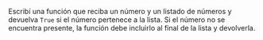 Escribí una función que reciba un número y un listado de números y devuelva `True` si el número pertenece a la lista. Si el número no se encuentra presente, la función debe incluirlo al final de la lista y devolverla.